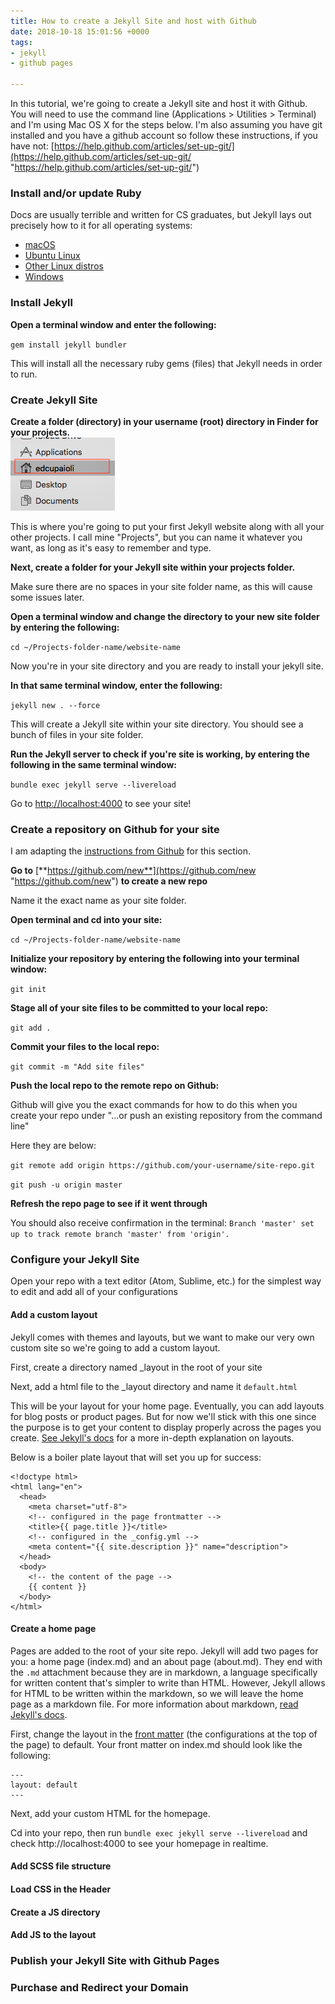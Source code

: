 ```yaml
---
title: How to create a Jekyll Site and host with Github
date: 2018-10-18 15:01:56 +0000
tags:
- jekyll
- github pages

---
```

In this tutorial, we're going to create a Jekyll site and host it with Github. You will need to use the command line (Applications > Utilities > Terminal) and I'm using Mac OS X for the steps below. I'm also assuming you have git installed and you have a github account so follow these instructions, if you have not: [https://help.github.com/articles/set-up-git/](https://help.github.com/articles/set-up-git/ "https://help.github.com/articles/set-up-git/")

### Install and/or update Ruby

Docs are usually terrible and written for CS graduates, but Jekyll lays out precisely how to it for all operating systems:

* [macOS](https://jekyllrb.com/docs/installation/macos/)
* [Ubuntu Linux](https://jekyllrb.com/docs/installation/ubuntu/)
* [Other Linux distros](https://jekyllrb.com/docs/installation/other-linux)
* [Windows](https://jekyllrb.com/docs/installation/windows/)

### Install Jekyll

**Open a terminal window and enter the following:**

`gem install jekyll bundler`

This will install all the necessary ruby gems (files) that Jekyll needs in order to run.

### Create Jekyll Site

**Create a folder (directory) in your username (root) directory in Finder for your projects.**  
![](/uploads/root-directory.png)

This is where you're going to put your first Jekyll website along with all your other projects. I call mine "Projects", but you can name it whatever you want, as long as it's easy to remember and type.

**Next, create a folder for your Jekyll site within your projects folder.**

Make sure there are no spaces in your site folder name, as this will cause some issues later.

**Open a terminal window and change the directory to your new site folder by entering the following:**

`cd ~/Projects-folder-name/website-name`

Now you're in your site directory and you are ready to install your jekyll site.

**In that same terminal window, enter the following:**

`jekyll new . --force`

This will create a Jekyll site within your site directory. You should see a bunch of files in your site folder.

**Run the Jekyll server to check if you're site is working, by entering the following in the same terminal window:**

`bundle exec jekyll serve --livereload`

Go to [http://localhost:4000](http://localhost:4000) to see your site!

### Create a repository on Github for your site

I am adapting the [instructions from Github](https://help.github.com/articles/adding-an-existing-project-to-github-using-the-command-line/) for this section.

**Go to** [**https://github.com/new**](https://github.com/new "https://github.com/new") **to create a new repo**

Name it the exact name as your site folder.

**Open terminal and cd into your site:**

`cd ~/Projects-folder-name/website-name`

**Initialize your repository by entering the following into your terminal window:**

`git init`

**Stage all of your site files to be committed to your local repo:**

`git add .`

**Commit your files to the local repo:**

`git commit -m "Add site files"`

**Push the local repo to the remote repo on Github:**

Github will give you the exact commands for how to do this when you create your repo under "...or push an existing repository from the command line"

Here they are below:

`git remote add origin https://github.com/your-username/site-repo.git`

`git push -u origin master`

**Refresh the repo page to see if it went through**

You should also receive confirmation in the terminal: `Branch 'master' set up to track remote branch 'master' from 'origin'.`

### Configure your Jekyll Site

Open your repo with a text editor (Atom, Sublime, etc.) for the simplest way to edit and add all of your configurations

#### Add a custom layout

Jekyll comes with themes and layouts, but we want to make our very own custom site so we're going to add a custom layout.

First, create a directory named _layout in the root of your site

Next, add a html file to the _layout directory and name it `default.html`

This will be your layout for your home page. Eventually, you can add layouts for blog posts or product pages. But for now we'll stick with this one since the purpose is to get your content to display properly across the pages you create. [See Jekyll's docs](https://jekyllrb.com/docs/layouts/) for a more in-depth explanation on layouts.

Below is a boiler plate layout that will set you up for success:

    <!doctype html>
    <html lang="en">
      <head>
        <meta charset="utf-8">
        <!-- configured in the page frontmatter -->
        <title>{{ page.title }}</title>
        <!-- configured in the _config.yml -->
        <meta content="{{ site.description }}" name="description">
      </head>
      <body>
        <!-- the content of the page -->
        {{ content }}
      </body>
    </html>  

#### Create a home page

Pages are added to the root of your site repo. Jekyll will add two pages for you: a home page (index.md) and an about page (about.md). They end with the `.md` attachment because they are in markdown, a language specifically for written content that's simpler to write than HTML. However, Jekyll allows for HTML to be written within the markdown, so we will leave the home page as a markdown file. For more information about markdown, [read Jekyll's docs](https://jekyllrb.com/docs/posts/).

First, change the layout in the [front matter](https://jekyllrb.com/docs/front-matter/) (the configurations at the top of the page) to default. Your front matter on index.md should look like the following:

    ---
    layout: default
    ---

Next, add your custom HTML for the homepage. 

Cd into your repo, then run `bundle exec jekyll serve --livereload` and check http://localhost:4000 to see your homepage in realtime. 

#### Add SCSS file structure

#### Load CSS in the Header

#### Create a JS directory

#### Add JS to the layout

### Publish your Jekyll Site with Github Pages

### Purchase and Redirect your Domain